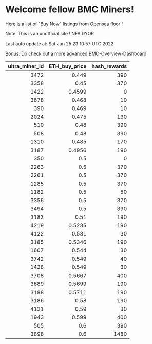 # Welcome fellow BMC Miners!
Here is a list of "Buy Now" listings from Opensea floor !

Note: This is an unofficial site ! NFA DYOR

Last auto update at: Sat Jun 25 23:10:57 UTC 2022

Bonus: Do check out a more advanced [BMC-Overview-Dashboard](https://dune.com/defifunk/BMC-Overview-Dashboard)


|   ultra_miner_id |   ETH_buy_price |   hash_rewards |
|-----------------:|----------------:|---------------:|
|             3472 |          0.449  |            390 |
|             3358 |          0.45   |            370 |
|             1422 |          0.4599 |              0 |
|             3678 |          0.468  |             10 |
|              390 |          0.469  |             10 |
|             2024 |          0.475  |            130 |
|              510 |          0.48   |            390 |
|              508 |          0.48   |            390 |
|             1310 |          0.485  |            170 |
|             3187 |          0.4956 |            190 |
|              350 |          0.5    |              0 |
|             2263 |          0.5    |            370 |
|             2261 |          0.5    |            370 |
|             1285 |          0.5    |            370 |
|             1182 |          0.5    |             50 |
|             3356 |          0.5    |            370 |
|             3494 |          0.5    |            390 |
|             3183 |          0.51   |            190 |
|             4219 |          0.5235 |            190 |
|             4122 |          0.531  |             30 |
|             3185 |          0.5346 |            190 |
|             1607 |          0.544  |             30 |
|             3742 |          0.549  |             40 |
|             1428 |          0.549  |             30 |
|             3708 |          0.5667 |            400 |
|             3689 |          0.5699 |            190 |
|             3188 |          0.5711 |            190 |
|             3186 |          0.58   |            190 |
|             4121 |          0.59   |             30 |
|             1943 |          0.599  |            400 |
|              505 |          0.6    |            390 |
|             3898 |          0.6    |           1480 |